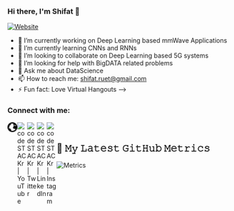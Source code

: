 ### Hi there, I'm Shifat 👋 

[![Website](https://img.shields.io/website?label=shamiulshifat.wordpress.com&style=for-the-badge&url=https%3A%2F%2Fcodestackr.com)](https://shamiulshifat.wordpress.com/)


- 🔭 I’m currently working on Deep Learning based mmWave Applications
- 🌱 I’m currently learning CNNs and RNNs
- 👯 I’m looking to collaborate on Deep Learning based 5G systems
- 🤔 I’m looking for help with  BigDATA related problems
- 💬 Ask me about DataScience
- 📫 How to reach me: shifat.ruet@gmail.com
- ⚡ Fun fact: Love Virtual Hangouts
-->

### Connect with me:

[<img align="left" alt="codeSTACKr.com" width="22px" src="https://raw.githubusercontent.com/iconic/open-iconic/master/svg/globe.svg" />][website]
[<img align="left" alt="codeSTACKr | YouTube" width="22px" src="https://cdn.jsdelivr.net/npm/simple-icons@v3/icons/facebook.svg" />][facebook]
[<img align="left" alt="codeSTACKr | Twitter" width="22px" src="https://cdn.jsdelivr.net/npm/simple-icons@v3/icons/kaggle.svg" />][kaggle]
[<img align="left" alt="codeSTACKr | LinkedIn" width="22px" src="https://cdn.jsdelivr.net/npm/simple-icons@v3/icons/linkedin.svg" />][linkedin]
[<img align="left" alt="codeSTACKr | Instagram" width="22px" src="https://cdn.jsdelivr.net/npm/simple-icons@v3/icons/instagram.svg" />][behance]

<br />

## 🔔 𝙼𝚢 𝙻𝚊𝚝𝚎𝚜𝚝 𝙶𝚒𝚝𝙷𝚞𝚋 𝙼𝚎𝚝𝚛𝚒𝚌𝚜
![Metrics](https://metrics.lecoq.io/shamiulshifat?template=classic&introduction=1&languages=1&repositories=1&pagespeed=1&repositories=100&repositories.batch=100&repositories.forks=false&repositories.affiliations=owner&languages.limit=8&languages.sections=most-used&languages.colors=github&languages.aliases=python%2C%20matlab&languages.threshold=0%25&languages.indepth=false&languages.analysis.timeout=15&languages.categories=markup%2C%20programming&languages.recent.categories=markup%2C%20programming&languages.recent.load=300&languages.recent.days=14&introduction.title=true&pagespeed.url=https%3A%2F%2Fshamiulshifat.wordpress.com%2F&pagespeed.detailed=false&pagespeed.screenshot=true&config.timezone=Asia%2FDhaka)




[website]: https://shamiulshifat.wordpress.com/

[linkedin]: https://www.linkedin.com/in/shamiul-islam-shifat/

[behance]: https://www.behance.net/shamiulshifat

[facebook]: https://www.facebook.com/shamiulshifat/

[kaggle]: https://www.facebook.com/shamiulshifat/

